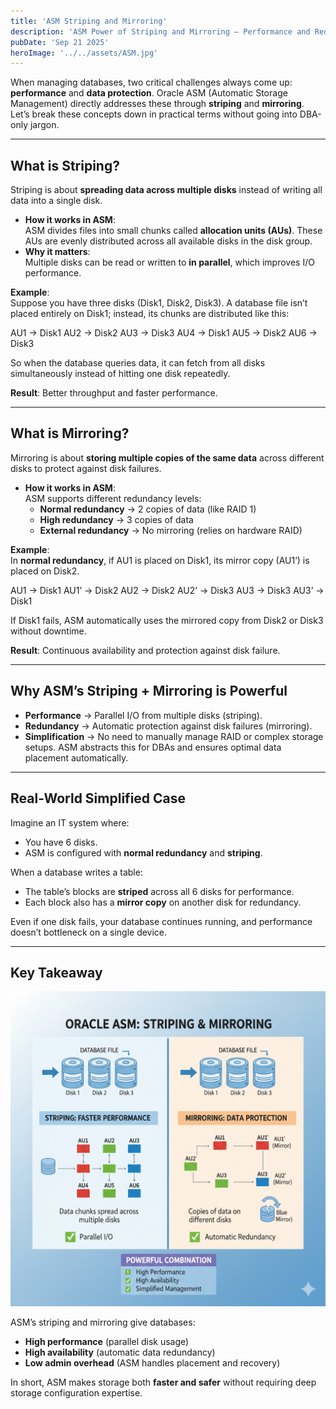 ```yaml
---
title: 'ASM Striping and Mirroring'
description: 'ASM Power of Striping and Mirroring – Performance and Redundancy Simplified'
pubDate: 'Sep 21 2025'
heroImage: '../../assets/ASM.jpg'
---
```


When managing databases, two critical challenges always come up: **performance** and **data protection**. Oracle ASM (Automatic Storage Management) directly addresses these through **striping** and **mirroring**. Let’s break these concepts down in practical terms without going into DBA-only jargon.  

---

## What is Striping?  
Striping is about **spreading data across multiple disks** instead of writing all data into a single disk.  

- **How it works in ASM**:  
  ASM divides files into small chunks called **allocation units (AUs)**. These AUs are evenly distributed across all available disks in the disk group.  
- **Why it matters**:  
  Multiple disks can be read or written to **in parallel**, which improves I/O performance.  

**Example**:  
Suppose you have three disks (Disk1, Disk2, Disk3). A database file isn’t placed entirely on Disk1; instead, its chunks are distributed like this:  

AU1 → Disk1
AU2 → Disk2
AU3 → Disk3
AU4 → Disk1
AU5 → Disk2
AU6 → Disk3


So when the database queries data, it can fetch from all disks simultaneously instead of hitting one disk repeatedly.  

**Result**: Better throughput and faster performance.  

---

## What is Mirroring?  
Mirroring is about **storing multiple copies of the same data** across different disks to protect against disk failures.  

- **How it works in ASM**:  
  ASM supports different redundancy levels:  
  - **Normal redundancy** → 2 copies of data (like RAID 1)  
  - **High redundancy** → 3 copies of data  
  - **External redundancy** → No mirroring (relies on hardware RAID)  

**Example**:  
In **normal redundancy**, if AU1 is placed on Disk1, its mirror copy (AU1’) is placed on Disk2.  

AU1 → Disk1
AU1’ → Disk2
AU2 → Disk2
AU2’ → Disk3
AU3 → Disk3
AU3’ → Disk1


If Disk1 fails, ASM automatically uses the mirrored copy from Disk2 or Disk3 without downtime.  

**Result**: Continuous availability and protection against disk failure.  

---

## Why ASM’s Striping + Mirroring is Powerful  
- **Performance** → Parallel I/O from multiple disks (striping).  
- **Redundancy** → Automatic protection against disk failures (mirroring).  
- **Simplification** → No need to manually manage RAID or complex storage setups. ASM abstracts this for DBAs and ensures optimal data placement automatically.  

---

## Real-World Simplified Case  
Imagine an IT system where:  
- You have 6 disks.  
- ASM is configured with **normal redundancy** and **striping**.  

When a database writes a table:  
- The table’s blocks are **striped** across all 6 disks for performance.  
- Each block also has a **mirror copy** on another disk for redundancy.  

Even if one disk fails, your database continues running, and performance doesn’t bottleneck on a single device.  

---

## Key Takeaway 

![Alt text](../../assets/striping+mirroring.png)

ASM’s striping and mirroring give databases:  
- **High performance** (parallel disk usage)  
- **High availability** (automatic data redundancy)  
- **Low admin overhead** (ASM handles placement and recovery)  

In short, ASM makes storage both **faster and safer** without requiring deep storage configuration expertise.

